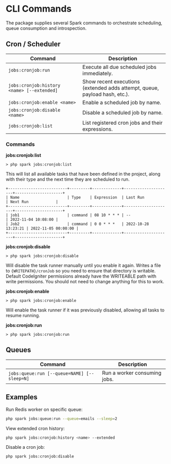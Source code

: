 # CLI Commands

The package supplies several Spark commands to orchestrate scheduling, queue consumption and introspection.

## Cron / Scheduler
| Command | Description |
|---------|-------------|
| `jobs:cronjob:run` | Execute all due scheduled jobs immediately. |
| `jobs:cronjob:history <name> [--extended]` | Show recent executions (extended adds attempt, queue, payload hash, etc.). |
| `jobs:cronjob:enable <name>` | Enable a scheduled job by name. |
| `jobs:cronjob:disable <name>` | Disable a scheduled job by name. |
| `jobs:cronjob:list` | List registered cron jobs and their expressions. |

### Commands

**jobs:cronjob:list**

    > php spark jobs:cronjob:list

This will list all available tasks that have been defined in the project, along with their type and
the next time they are scheduled to run.

    +--------------------------+---------+-------------+---------------------+---------------------+
    | Name                     | Type    | Expression  | Last Run            | Next Run            |
    +--------------------------+---------+-------------+---------------------+---------------------+
    | job1                     | command | 08 10 * * * | --                  | 2022-11-04 10:08:00 |
    | Job2                     | command | 0 0 * * *   | 2022-10-28 13:23:21 | 2022-11-05 00:00:00 |
    +--------------------------+---------+-------------+---------------------+---------------------+

**jobs:cronjob:disable**

    > php spark jobs:cronjob:disable

Will disable the task runner manually until you enable it again. Writes a file to `{WRITEPATH}/cronJob` so 
you need to ensure that directory is writable. Default CodeIgniter permissions already have the WRITEABLE
path with write permissions. You should not need to change anything for this to work. 

**jobs:cronjob:enable**

    > php spark jobs:cronjob:enable

Will enable the task runner if it was previously disabled, allowing all tasks to resume running. 

**jobs:cronjob:run**

    > php spark jobs:cronjob:run


## Queues
| Command | Description |
|---------|-------------|
| `jobs:queue:run [--queue=NAME] [--sleep=N]` | Run a worker consuming jobs. |


## Examples
Run Redis worker on specific queue:
```bash
php spark jobs:queue:run --queue=emails --sleep=2
```
View extended cron history:
```bash
php spark jobs:cronjob:history <name> --extended
```
Disable a cron job:
```bash
php spark jobs:cronjob:disable
```
